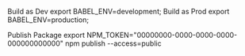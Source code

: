 Build as Dev
export BABEL_ENV=development;
Build as Prod
export BABEL_ENV=production;

Publish Package
export NPM_TOKEN="00000000-0000-0000-0000-000000000000"
npm publish --access=public